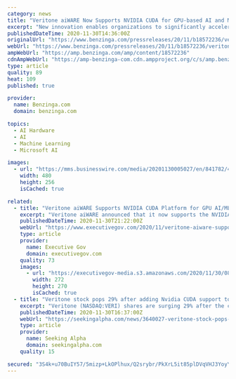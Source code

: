 ```yaml
---
category: news
title: "Veritone aiWARE Now Supports NVIDIA CUDA for GPU-based AI and Machine Learning"
excerpt: "New innovation enables organizations to significantly accelerate actionable insight from video, audio and text-based data sources Veritone, Inc., (NASDAQ:VERI), the creator"
publishedDateTime: 2020-11-30T14:36:00Z
originalUrl: "https://www.benzinga.com/pressreleases/20/11/b18572236/veritone-aiware-now-supports-nvidia-cuda-for-gpu-based-ai-and-machine-learning"
webUrl: "https://www.benzinga.com/pressreleases/20/11/b18572236/veritone-aiware-now-supports-nvidia-cuda-for-gpu-based-ai-and-machine-learning"
ampWebUrl: "https://amp.benzinga.com/amp/content/18572236"
cdnAmpWebUrl: "https://amp-benzinga-com.cdn.ampproject.org/c/s/amp.benzinga.com/amp/content/18572236"
type: article
quality: 89
heat: 109
published: true

provider:
  name: Benzinga.com
  domain: benzinga.com

topics:
  - AI Hardware
  - AI
  - Machine Learning
  - Microsoft AI

images:
  - url: "https://mms.businesswire.com/media/20201130005027/en/841782/4/Veritone_Nividia_BusinessWire_1200x640_copy.jpg"
    width: 480
    height: 256
    isCached: true

related:
  - title: "Veritone aiWARE Supports NVIDIA CUDA Platform for GPU AI/ML"
    excerpt: "Veritone aiWARE announced that it now supports the NVIDIA CUDA platform, which will enable organizations to run intensive artificial intelligence (AI) and machine learning (ML) tasks on NVIDIA GPUs, Veritone reported on Monday."
    publishedDateTime: 2020-11-30T21:22:00Z
    webUrl: "https://www.executivegov.com/2020/11/veritone-aiware-supports-nvidia-cuda-platform-for-gpu-ai-ml/"
    type: article
    provider:
      name: Executive Gov
      domain: executivegov.com
    quality: 73
    images:
      - url: "https://executivegov-media.s3.amazonaws.com/2020/11/30/08/5d/27/de/b1/be/83/d4/technology_2020118.png"
        width: 272
        height: 270
        isCached: true
  - title: "Veritone stock pops 29% after adding Nvidia CUDA support to its AI operating system"
    excerpt: "Veritone (NASDAQ:VERI) shares are surging 29% after the company announced its AI operating system aiWARE now supports Nvidia's CUDA platform.CUDA stands for Compute United Device Architecture and the parallel computing platform boosts performance by tapping into the power of Nvidia GPUs."
    publishedDateTime: 2020-11-30T16:37:00Z
    webUrl: "https://seekingalpha.com/news/3640027-veritone-stock-pops-29-after-adding-nvidia-cuda-support-to-ai-operating-system"
    type: article
    provider:
      name: Seeking Alpha
      domain: seekingalpha.com
    quality: 15

secured: "3S4k+u70BuIY57/5mizp+LkOPlhux/Q2srybr/PkXrL5it85plDVqVHJ3YoyYBcMHJJD3sJyGzkDA+GvWpWwpZwCv20RJpWoWgUwRSW6YgDZlRFpONAs2x+yDgxKMatr7+b7bWUgVi+oKiN/dzjI609JIKapY5w9hfndMt37cl+ksX0nZ+NLqsIOJmOpMvRXHm4t7BI+3Ntoquff0hCyxPsJQAlmbSK4goWMbVsE+IoXPPFSJJKRGnLvi5sk+LzSpvSzbdz4IbEgIUtW5FvfQNOcDJJs3DC+d/+vafSjGDkpoS0Crb+IwlLIFc8NGcgDiEVpqfASld8i8JghAQiOwToi3LJr5LAh62hFdnhKdZM=;DEmIp1/b+XZToK8fRDfnAQ=="
---
```


